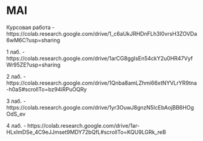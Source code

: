 # MAI
<p>Курсовая работа - https://colab.research.google.com/drive/1_c6aUkJRHDnFLh3I0vrsH3ZOVDa6wM6C?usp=sharing</p>
<p>1 лаб. - https://colab.research.google.com/drive/1arCG8ggIsEn54ckY2u0HR47VyfWr95ZE?usp=sharing</p> 
<p>2 лаб. - https://colab.research.google.com/drive/1Qnba8amLZhmi66xtNYVLrYR9tna-h0aS#scrollTo=bz94iRPuOQRy</p>
<p>3 лаб. - https://colab.research.google.com/drive/1yr3OuwJ8gnzN5IcEbAojBB6HOgOdS_ev</p>
<p>4 лаб. - https://colab.research.google.com/drive/1ar-HLxImDSe_4C9eJJmset9MDY72bQfL#scrollTo=KQU9LGRk_reB</p>
